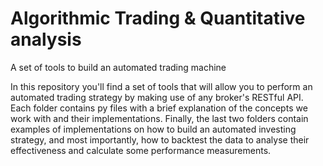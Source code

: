 # Algorithmic Trading & Quantitative analysis
A set of tools to build an automated trading machine

In this repository you'll find a set of tools that will allow you to perform an automated trading strategy by making use of any broker's RESTful API. Each folder contains py files with a brief explanation of the concepts we work with and their implementations. Finally, the last two folders contain examples of implementations on how to build an automated investing strategy, and most importantly, how to backtest the data to analyse their effectiveness and calculate some performance measurements.  
